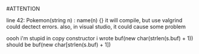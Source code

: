 #ATTENTION

line 42: Pokemon(string n) : name(n) {}
it will compile, but use valgrind could dectect errors.
also, in visual studio, it could cause some problem

oooh i'm stupid
in copy constructor i wrote
    buf(new char(strlen(s.buf) + 1))
should be
    buf(new char[strlen(s.buf) + 1])
